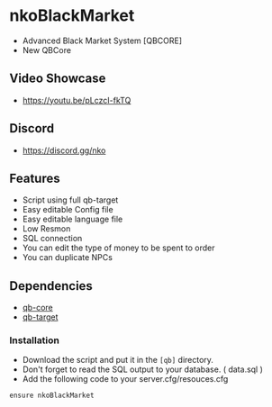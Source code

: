 # nkoBlackMarket
- Advanced Black Market System [QBCORE]
- New QBCore

## Video Showcase
- https://youtu.be/pLczcI-fkTQ
## Discord
- https://discord.gg/nko

## Features
- Script using full qb-target
- Easy editable Config file
- Easy editable language file
- Low Resmon
- SQL connection
- You can edit the type of money to be spent to order
- You can duplicate NPCs

## Dependencies
- [qb-core](https://github.com/qbcore-framework/qb-core)
- [qb-target](https://github.com/qbcore-framework/qb-target)

### Installation
- Download the script and put it in the `[qb]` directory.
- Don't forget to read the SQL output to your database. ( data.sql )
- Add the following code to your server.cfg/resouces.cfg
```
ensure nkoBlackMarket
```
